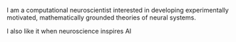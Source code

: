 I am a computational neuroscientist interested in developing experimentally motivated, mathematically grounded theories of neural systems. 

I also like it when neuroscience inspires AI


